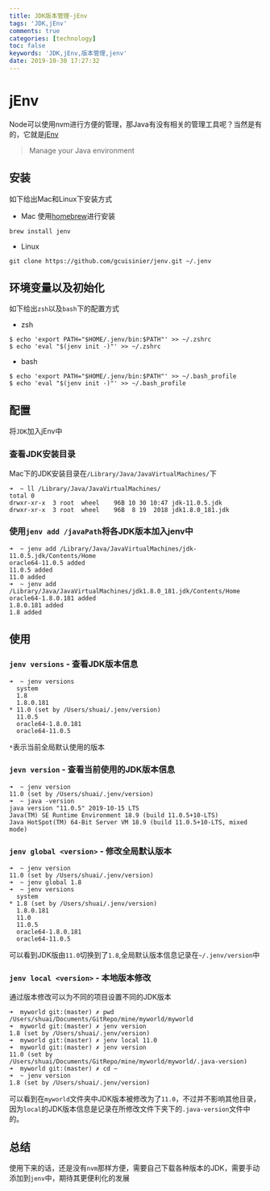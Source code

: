 ```yaml
---
title: JDK版本管理-jEnv
tags: 'JDK,jEnv'
comments: true
categories: [technology]
toc: false
keywords: 'JDK,jEnv,版本管理,jenv'
date: 2019-10-30 17:27:32
---
```



# jEnv

Node可以使用nvm进行方便的管理，那Java有没有相关的管理工具呢？当然是有的，它就是[jEnv](https://www.jenv.be/)
> Manage your Java environment

## 安装
如下给出Mac和Linux下安装方式
- Mac
使用[homebrew](https://brew.sh/)进行安装
```
brew install jenv
```
- Linux
```
git clone https://github.com/gcuisinier/jenv.git ~/.jenv
```
## 环境变量以及初始化
如下给出`zsh`以及`bash`下的配置方式
- zsh
```
$ echo 'export PATH="$HOME/.jenv/bin:$PATH"' >> ~/.zshrc
$ echo 'eval "$(jenv init -)"' >> ~/.zshrc
```
- bash
```
$ echo 'export PATH="$HOME/.jenv/bin:$PATH"' >> ~/.bash_profile
$ echo 'eval "$(jenv init -)"' >> ~/.bash_profile
```

## 配置
将`JDK`加入jEnv中
### 查看JDK安装目录
Mac下的JDK安装目录在`/Library/Java/JavaVirtualMachines/`下
```
➜  ~ ll /Library/Java/JavaVirtualMachines/
total 0
drwxr-xr-x  3 root  wheel    96B 10 30 10:47 jdk-11.0.5.jdk
drwxr-xr-x  3 root  wheel    96B  8 19  2018 jdk1.8.0_181.jdk
```
### 使用`jenv add /javaPath`将各JDK版本加入jenv中
```
➜  ~ jenv add /Library/Java/JavaVirtualMachines/jdk-11.0.5.jdk/Contents/Home
oracle64-11.0.5 added
11.0.5 added
11.0 added
➜  ~ jenv add /Library/Java/JavaVirtualMachines/jdk1.8.0_181.jdk/Contents/Home
oracle64-1.8.0.181 added
1.8.0.181 added
1.8 added
```

## 使用

### `jenv versions` - 查看JDK版本信息
```
➜  ~ jenv versions
  system
  1.8
  1.8.0.181
* 11.0 (set by /Users/shuai/.jenv/version)
  11.0.5
  oracle64-1.8.0.181
  oracle64-11.0.5
```
`*`表示当前全局默认使用的版本

### `jevn version` - 查看当前使用的JDK版本信息
```
➜  ~ jenv version
11.0 (set by /Users/shuai/.jenv/version)
➜  ~ java -version
java version "11.0.5" 2019-10-15 LTS
Java(TM) SE Runtime Environment 18.9 (build 11.0.5+10-LTS)
Java HotSpot(TM) 64-Bit Server VM 18.9 (build 11.0.5+10-LTS, mixed mode)
```

### `jenv global <version>` - 修改全局默认版本
```
➜  ~ jenv version
11.0 (set by /Users/shuai/.jenv/version)
➜  ~ jenv global 1.8
➜  ~ jenv versions
  system
* 1.8 (set by /Users/shuai/.jenv/version)
  1.8.0.181
  11.0
  11.0.5
  oracle64-1.8.0.181
  oracle64-11.0.5
```
可以看到JDK版由`11.0`切换到了`1.8`,全局默认版本信息记录在`~/.jenv/version`中

### `jenv local <version>` - 本地版本修改
通过版本修改可以为不同的项目设置不同的JDK版本
```
➜  myworld git:(master) ✗ pwd
/Users/shuai/Documents/GitRepo/mine/myworld/myworld
➜  myworld git:(master) ✗ jenv version
1.8 (set by /Users/shuai/.jenv/version)
➜  myworld git:(master) ✗ jenv local 11.0
➜  myworld git:(master) ✗ jenv version
11.0 (set by /Users/shuai/Documents/GitRepo/mine/myworld/myworld/.java-version)
➜  myworld git:(master) ✗ cd ~
➜  ~ jenv version
1.8 (set by /Users/shuai/.jenv/version)
```
可以看到在`myworld`文件夹中JDK版本被修改为了`11.0`，不过并不影响其他目录，因为`local`的JDK版本信息是记录在所修改文件下夹下的`.java-version`文件中的。

## 总结
使用下来的话，还是没有`nvm`那样方便，需要自己下载各种版本的JDK，需要手动添加到`jenv`中，期待其更便利化的发展